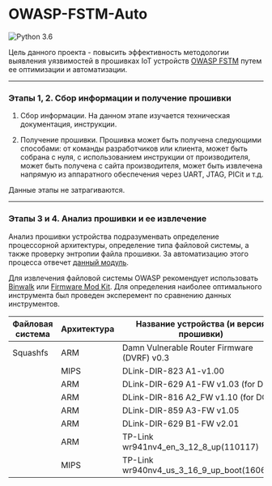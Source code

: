 # OWASP-FSTM-Auto
![Python 3.6](https://img.shields.io/badge/python-3.6-green.svg?style=plastic)

Цель данного проекта - повысить эффективность методологии выявления уязвимостей в прошивках IoT устройств [OWASP FSTM](https://scriptingxss.gitbook.io/firmware-security-testing-methodology/) путем ее оптимизации и автоматизации.

---
### Этапы 1, 2. Сбор информации и получение прошивки
1. Сбор информации. На данном этапе изучается техническая документация, инструкции.

2. Получение прошивки. Прошивка может быть получена следующими способами: от команды разработчиков или клиента, может быть собрана с нуля, с использованием инструкции от производителя, может быть получена  с сайта производителя, может быть извлечена напрямую из аппаратного обеспечения через UART, JTAG, PICit и т.д. 

Данные этапы не затрагиваются.

---
### Этапы 3 и 4. Анализ прошивки и ее извлечение

Анализ прошивки устройства подразуменвать определение процессорной архитектуры, определение типа файловой системы, а также проверку энтропии файла прошивки. За автоматизацию этого процесса отвечет [данный модуль](https://github.com/mrTavas/owasp-fstm-auto/blob/main/stage3_Analyzing_firmware.py).

Для извлечения файловой системы OWASP рекомендует использовать [Binwalk](https://github.com/ReFirmLabs/binwalk) или [Firmware Mod Kit](https://github.com/rampageX/firmware-mod-kit/wiki). Для определения наиболее оптимального инструмента был проведен эксперемент по сравнению данных инструментов.



Файловая система |  Архитектура |   Название устройства (и версия прошивки) |   binwalk |   firmware mod kit  |
|----------------|--------------|-------------------------------------------|-----------|---------------------|
| Squashfs       | ARM          |Damn Vulnerable Router Firmware (DVRF) v0.3| 0m11,298s |   0m33,880s         |
|| MIPS | DLink-DIR-823 A1-v1.00 | 0m9,870s | 0m20,912s
|| ARM | DLink-DIR-629 A1-FW v1.03 (for DCN) | 0m9,726s | 0m10,994s
|| ARM | DLink-DIR-816 A2_FW v1.10 (for DCN) | 0m9,286s | 0m10,933s
|| ARM | DLink-DIR-859 A3-FW v1.05 | 0m11,560s | 0m13,097s
|| ARM | DLink-DIR-629 B1-FW v2.01 | 0m9,999s | 0m13,053s
|| ARM | TP-Link wr941nv4_en_3_12_8_up(110117) | 0m11,255s | 0m28,113s
|| MIPS | TP-Link wr940nv4_us_3_16_9_up_boot(160617) | 0m10,129s |0m19,120s



